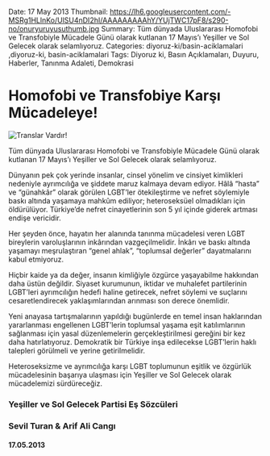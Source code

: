 Date: 17 May 2013
Thumbnail: https://lh6.googleusercontent.com/-MSRg1HLlnKo/UlSU4nDI2hI/AAAAAAAAAhY/YUjTWC17pF8/s290-no/onuryuruyusuthumb.jpg
Summary: Tüm dünyada Uluslararası Homofobi ve Transfobiyle Mücadele Günü olarak kutlanan 17 Mayıs’ı Yeşiller ve Sol Gelecek olarak selamlıyoruz.
Categories: diyoruz-ki/basin-aciklamalari ,diyoruz-ki, basin-aciklamalari
Tags: Diyoruz ki, Basın Açıklamaları, Duyuru, Haberler, Tanınma Adaleti, Demokrasi

# Homofobi ve Transfobiye Karşı Mücadeleye!

![Translar Vardır!](https://lh6.googleusercontent.com/-MSRg1HLlnKo/UlSU4nDI2hI/AAAAAAAAAhY/YUjTWC17pF8/s290-no/onuryuruyusuthumb.jpg)


Tüm dünyada Uluslararası Homofobi ve Transfobiyle Mücadele Günü olarak kutlanan 17 Mayıs’ı Yeşiller ve Sol Gelecek olarak selamlıyoruz.

Dünyanın pek çok yerinde insanlar, cinsel yönelim ve cinsiyet kimlikleri nedeniyle ayrımcılığa ve şiddete maruz kalmaya devam ediyor. Hâlâ “hasta” ve “günahkâr” olarak görülen LGBT’ler ötekileştirme ve nefret söylemiyle baskı altında yaşamaya mahkûm ediliyor; heteroseksüel olmadıkları için öldürülüyor. Türkiye’de nefret cinayetlerinin son 5 yıl içinde giderek artması endişe vericidir.

Her şeyden önce, hayatın her alanında tanınma mücadelesi veren LGBT bireylerin varoluşlarının inkârından vazgeçilmelidir. İnkârı ve baskı altında yaşamayı meşrulaştıran “genel ahlak”, “toplumsal değerler” dayatmalarını kabul etmiyoruz. 

Hiçbir kaide ya da değer, insanın kimliğiyle özgürce yaşayabilme hakkından daha üstün değildir. Siyaset kurumunun, iktidar ve muhalefet partilerinin LGBT’leri ayrımcılığın hedefi haline getirecek, nefret söylemi ve suçlarını cesaretlendirecek yaklaşımlarından arınması son derece önemlidir. 

Yeni anayasa tartışmalarının yapıldığı bugünlerde en temel insan haklarından yararlanması engellenen LGBT’lerin toplumsal yaşama eşit katılımlarının sağlanması için yasal düzenlemelerin gerçekleştirilmesi gereğini bir kez daha hatırlatıyoruz. Demokratik bir Türkiye inşa edilecekse LGBT’lerin haklı talepleri görülmeli ve yerine getirilmelidir.

Heteroseksizme ve ayrımcılığa karşı LGBT toplumunun eşitlik ve özgürlük mücadelesinin başarıya ulaşması için Yeşiller ve Sol Gelecek olarak mücadelemizi sürdüreceğiz. 


### Yeşiller ve Sol Gelecek Partisi Eş Sözcüleri
### Sevil Turan & Arif Ali Cangı

#### 17.05.2013
